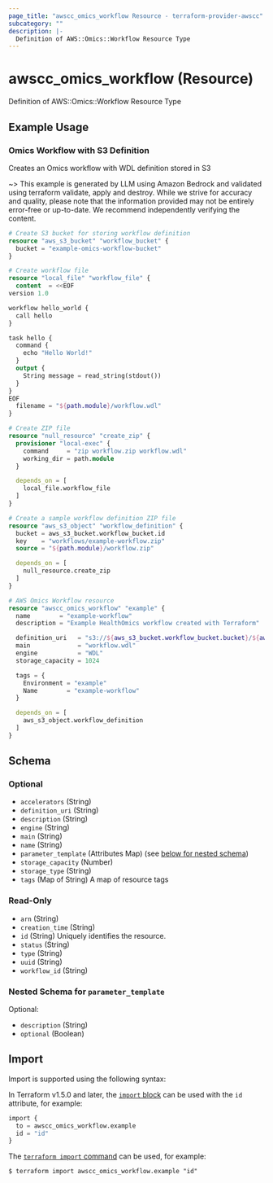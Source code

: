 ```yaml
---
page_title: "awscc_omics_workflow Resource - terraform-provider-awscc"
subcategory: ""
description: |-
  Definition of AWS::Omics::Workflow Resource Type
---
```


# awscc_omics_workflow (Resource)

Definition of AWS::Omics::Workflow Resource Type

## Example Usage

### Omics Workflow with S3 Definition
Creates an Omics workflow with WDL definition stored in S3

~> This example is generated by LLM using Amazon Bedrock and validated using terraform validate, apply and destroy. While we strive for accuracy and quality, please note that the information provided may not be entirely error-free or up-to-date. We recommend independently verifying the content.

```terraform
# Create S3 bucket for storing workflow definition
resource "aws_s3_bucket" "workflow_bucket" {
  bucket = "example-omics-workflow-bucket"
}

# Create workflow file
resource "local_file" "workflow_file" {
  content  = <<EOF
version 1.0

workflow hello_world {
  call hello
}

task hello {
  command {
    echo "Hello World!"
  }
  output {
    String message = read_string(stdout())
  }
}
EOF
  filename = "${path.module}/workflow.wdl"
}

# Create ZIP file
resource "null_resource" "create_zip" {
  provisioner "local-exec" {
    command     = "zip workflow.zip workflow.wdl"
    working_dir = path.module
  }

  depends_on = [
    local_file.workflow_file
  ]
}

# Create a sample workflow definition ZIP file
resource "aws_s3_object" "workflow_definition" {
  bucket = aws_s3_bucket.workflow_bucket.id
  key    = "workflows/example-workflow.zip"
  source = "${path.module}/workflow.zip"

  depends_on = [
    null_resource.create_zip
  ]
}

# AWS Omics Workflow resource
resource "awscc_omics_workflow" "example" {
  name        = "example-workflow"
  description = "Example HealthOmics workflow created with Terraform"

  definition_uri   = "s3://${aws_s3_bucket.workflow_bucket.bucket}/${aws_s3_object.workflow_definition.key}"
  main             = "workflow.wdl"
  engine           = "WDL"
  storage_capacity = 1024

  tags = {
    Environment = "example"
    Name        = "example-workflow"
  }

  depends_on = [
    aws_s3_object.workflow_definition
  ]
}
```

<!-- schema generated by tfplugindocs -->
## Schema

### Optional

- `accelerators` (String)
- `definition_uri` (String)
- `description` (String)
- `engine` (String)
- `main` (String)
- `name` (String)
- `parameter_template` (Attributes Map) (see [below for nested schema](#nestedatt--parameter_template))
- `storage_capacity` (Number)
- `storage_type` (String)
- `tags` (Map of String) A map of resource tags

### Read-Only

- `arn` (String)
- `creation_time` (String)
- `id` (String) Uniquely identifies the resource.
- `status` (String)
- `type` (String)
- `uuid` (String)
- `workflow_id` (String)

<a id="nestedatt--parameter_template"></a>
### Nested Schema for `parameter_template`

Optional:

- `description` (String)
- `optional` (Boolean)

## Import

Import is supported using the following syntax:

In Terraform v1.5.0 and later, the [`import` block](https://developer.hashicorp.com/terraform/language/import) can be used with the `id` attribute, for example:

```terraform
import {
  to = awscc_omics_workflow.example
  id = "id"
}
```

The [`terraform import` command](https://developer.hashicorp.com/terraform/cli/commands/import) can be used, for example:

```shell
$ terraform import awscc_omics_workflow.example "id"
```
